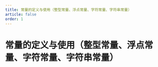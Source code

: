 ```yaml
---
title: 常量的定义与使用（整型常量、浮点常量、字符常量、字符串常量）
article: false
order: 1
---
```

# 常量的定义与使用（整型常量、浮点常量、字符常量、字符串常量）

